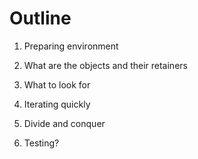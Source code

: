 # Outline

1. Preparing environment
<!-- Ember has Debug code that can sometimes do funky stuff. It's recommended to have a production build with terser configured so it preserves the original object names. -->
2. What are the objects and their retainers
<!-- Brief introduction to types of data found in a snapshot e.g. regular property like 'parent' and 'context in' like here https://github.com/ember-best-practices/memory-leak-examples/blob/master/exercises/images/exercise-3/finding-the-scope-leak.gif  -->
3. What to look for
<!-- Inspecting a snapshot can be overwhelming. In a browser environment, in my opinion, your first check should be for the classses that you own yourself, such as component, model, and anything that you defined as `class SomeComponent ...` -->
<!-- Because these classes bear actual names, they make the debugging much easier. -->
<!-- Another type of information to look for would be DOM elements that are in Detached stated. In a snapshot they appear as `Detached HTMLSpanElement` -->
<!-- I'll jump ahead and say that this is probably where most of the leaked memory will come from. -->
4. Iterating quickly
<!-- There's no real silver bullet to dealing with a memory leak and finding them might be a gruelsome experience. -->
<!-- You can make this much faster by leveraging your test environment e.g. rendering pages or components in a loop to quickly bloat up the memory to expose the leaking parts. -->
5. Divide and conquer
<!-- Brute forcing seems to be a good way to go about it. Once you've confirmed that a leak appears on one of your routes and not the others. Just start by disabling parts of the UI. -->
6. Testing?
<!-- #create a plug for the 4. iterating quickly. With this tool iterating would be much faster. -->
